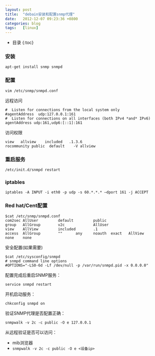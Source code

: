 ```yaml
---
layout: post
title:  "debain安装和配置snmp代理"
date:   2012-12-07 09:23:36 +0800
categories: blog
tags:   [linux]
---
```


* 目录
{:toc}


### 安装
`apt-get install snmp snmpd`

### 配置
`vim /etc/snmp/snmpd.conf`

远程访问

    #  Listen for connections from the local system only
    #agentAddress  udp:127.0.0.1:161
    #  Listen for connections on all interfaces (both IPv4 *and* IPv6)
    agentAddress udp:161,udp6:[::1]:161
    
访问权限

    view   allview    included   .1.3.6
    rocommunity public  default    -V allview

### 重启服务
`/etc/init.d/snmpd restart`
 
### iptables

    iptables -A INPUT -i eth0 -p udp -s 60.*.*.* –dport 161 -j ACCEPT
    
    
### Red hat/Cent配置

```shell
$cat /etc/snmp/snmpd.conf
com2sec AllUser         default         public
group   AllGroup        v2c             AllUser
view    AllView         included        .1
access  AllGroup        ""      any     noauth  exact   AllView         none    none
```

安全配置(如果需要)

```shell
$cat /etc/sysconfig/snmpd
# snmpd command line options
#OPTIONS="-LS0-6d -Lf /dev/null -p /var/run/snmpd.pid -x 0.0.0.0"
```

配置完成后重启SNMP服务：

`service snmpd restart`

开机启动服务：

`chkconfig snmpd on`

验证SNMP代理是否配置正确：

`snmpwalk -v 2c -c public -O e 127.0.0.1`

从远程验证是否可以访问：

- mib浏览器
- `snmpwalk -v 2c -c public -O e <设备ip>`